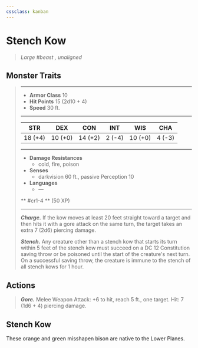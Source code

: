 ```yaml
---
cssclass: kanban
---
```


# Stench Kow
>*Large #beast , unaligned*
## Monster Traits
>___
>- **Armor Class** 10
>- **Hit Points** 15 (2d10 + 4)
>- **Speed** 30 ft.
>___
>|STR|DEX|CON|INT|WIS|CHA|
>|:---:|:---:|:---:|:---:|:---:|:---:|
>|18 (+4)|10 (+0)|14 (+2)|2 (-4)|10 (+0)|4 (-3)|
>___
>- **Damage Resistances**
>	 - cold, fire, poison
>- **Senses**
>	 - darkvision 60 ft., passive Perception 10
>- **Languages**
>	 - —
>
> ** #cr1-4 ** (50 XP)
>___
>***Charge.*** If the kow moves at least 20 feet straight toward a target and then hits it with a gore attack on the same turn, the target takes an extra 7 (2d6) piercing damage.  
>
>***Stench.*** Any creature other than a stench kow that starts its turn within 5 feet of the stench kow must succeed on a DC 12 Constitution saving throw or be poisoned until the start of the creature's next turn. On a successful saving throw, the creature is immune to the stench of all stench kows for 1 hour.  
>
## Actions
>***Gore.*** Melee Weapon Attack: +6 to hit, reach 5 ft., one target. Hit: 7 (1d6 + 4) piercing damage.
## Stench Kow
These orange and green misshapen bison are native to the Lower Planes.